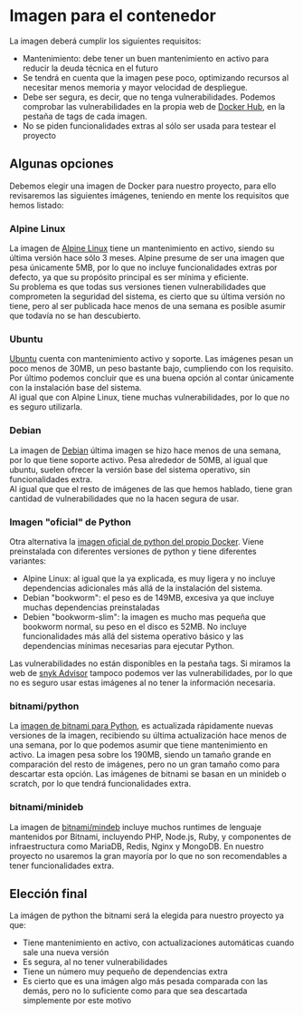 # Imagen para el contenedor
La imagen deberá cumplir los siguientes requisitos:
* Mantenimiento: debe tener un buen mantenimiento en activo para reducir la deuda técnica en el futuro
* Se tendrá en cuenta que la imagen pese poco, optimizando recursos al necesitar menos memoria y mayor velocidad de despliegue.
* Debe ser segura, es decir, que no tenga vulnerabilidades. Podemos comprobar las vulnerabilidades en la propia web de [Docker Hub](https://hub.docker.com/), en la pestaña de tags de cada imagen.
* No se piden funcionalidades extras al sólo ser usada para testear el proyecto
## Algunas opciones
Debemos elegir una imagen de Docker para nuestro proyecto, para ello revisaremos las siguientes imágenes, teniendo en mente los requisitos que hemos listado:

### Alpine Linux
La imagen de [Alpine Linux](https://hub.docker.com/_/alpine) tiene un mantenimiento en activo, siendo su última versión hace sólo 3 meses. Alpine presume de ser una imagen que pesa únicamente 5MB, por lo que no incluye funcionalidades extras por defecto, ya que su propósito principal es ser mínima y eficiente.  
Su problema es que todas sus versiones tienen vulnerabilidades que comprometen la seguridad del sistema, es cierto que su última versión no tiene, pero al ser publicada hace menos de una semana es posible asumir que todavía no se han descubierto.
### Ubuntu
[Ubuntu](https://hub.docker.com/_/ubuntu) cuenta con mantenimiento activo y soporte. Las imágenes pesan un poco menos de 30MB, un peso bastante bajo, cumpliendo con los requisito. Por último podemos concluir que es una buena opción al contar únicamente con la instalación base del sistema.  
Al igual que con Alpine Linux, tiene muchas vulnerabilidades, por lo que no es seguro utilizarla.
### Debian
La imagen de [Debian](https://hub.docker.com/_/debian) última imagen se hizo hace menos de una semana, por lo que tiene soporte activo. Pesa alrededor de 50MB, al igual que ubuntu, suelen ofrecer la versión base del sistema operativo, sin funcionalidades extra.  
Al igual que que el resto de imágenes de las que hemos hablado, tiene gran cantidad de vulnerabilidades que no la hacen segura de usar.
### Imagen "oficial" de Python
Otra alternativa la [imagen oficial de python del propio Docker](https://hub.docker.com/_/python). Viene preinstalada con diferentes versiones de python y tiene diferentes variantes:
* Alpine Linux: al igual que la ya explicada, es muy ligera y no incluye dependencias adicionales más allá de la instalación del sistema.
* Debian "bookworm": el peso es de 149MB, excesiva ya que incluye muchas dependencias preinstaladas
* Debien "bookworm-slim": la imagen es mucho mas pequeña que bookworm normal, su peso en el disco es 52MB. No incluye funcionalidades más allá del sistema operativo básico y las dependencias mínimas necesarias para ejecutar Python. 

Las vulnerabilidades no están disponibles en la pestaña tags. Si miramos la web de [snyk Advisor](https://snyk.io/advisor/docker/python) tampoco podemos ver las vulnerabilidades, por lo que no es seguro usar estas imágenes al no tener la información necesaria.
### bitnami/python
La [imagen de bitnami para Python](https://hub.docker.com/r/bitnami/python), es actualizada rápidamente nuevas versiones de la imagen, recibiendo su última actualización hace menos de una semana, por lo que podemos asumir que tiene mantenimiento en activo. La imagen pesa sobre los 190MB, siendo un tamaño grande en comparación del resto de imágenes, pero no un gran tamaño como para descartar esta opción.
Las imágenes de bitnami se basan en un minideb o scratch, por lo que tendrá funcionalidades extra.
### bitnami/minideb
La imagen de [bitnami/mindeb](https://hub.docker.com/r/bitnami/minideb) incluye muchos runtimes de lenguaje mantenidos por Bitnami, incluyendo PHP, Node.js, Ruby, y componentes de infraestructura como MariaDB, Redis, Nginx y MongoDB. En nuestro proyecto no usaremos la gran mayoría por lo que no son recomendables a tener funcionalidades extra.

## Elección final
La imágen de python the bitnami será la elegida para nuestro proyecto ya que:
* Tiene mantenimiento en activo, con actualizaciones automáticas cuando sale una nueva versión
* Es segura, al no tener vulnerabilidades
* Tiene un número muy pequeño de dependencias extra
* Es cierto que es una imágen algo más pesada comparada con las demás, pero no lo suficiente como para que sea descartada simplemente por este motivo